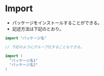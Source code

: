 # Import

- パッケージをインストールすることができる。
- 記述方法は下記のとおり。

```go
import "パッケージ名"

// 下記のようにグループ化することもできる。

import (
  "パッケージ名1"
  "パッケージ名2"
)
```
